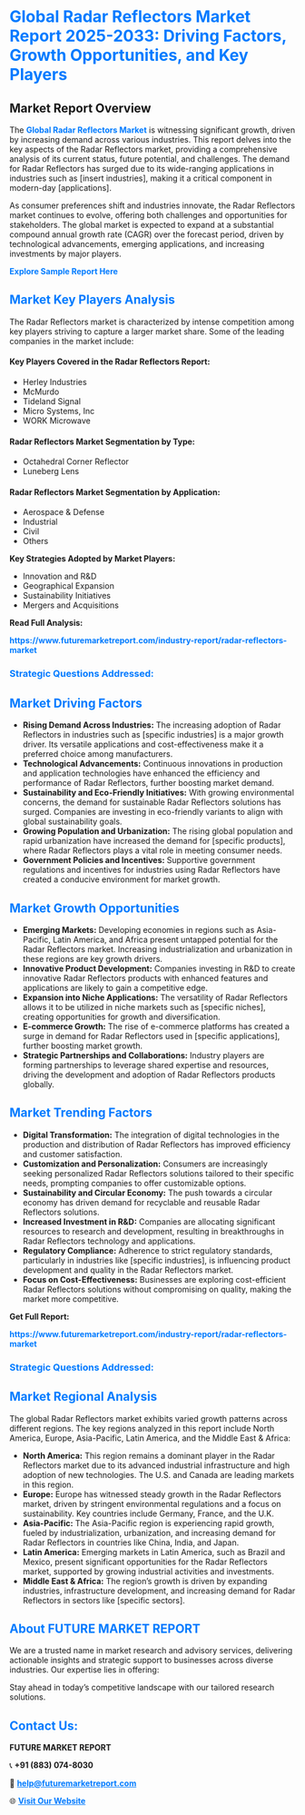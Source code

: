 <h1 style="color: #007BFF;">Global Radar Reflectors Market Report 2025-2033: Driving Factors, Growth Opportunities, and Key Players</h1>

<section id="overview">
<h2>Market Report Overview</h2>
<p>The <a href="https://www.futuremarketreport.com/industry-report/radar-reflectors-market" style="color: #007BFF; text-decoration: none;"><strong>Global Radar Reflectors Market</strong></a> is witnessing significant growth, driven by increasing demand across various industries. This report delves into the key aspects of the Radar Reflectors market, providing a comprehensive analysis of its current status, future potential, and challenges. The demand for Radar Reflectors has surged due to its wide-ranging applications in industries such as [insert industries], making it a critical component in modern-day [applications].</p>
<p>As consumer preferences shift and industries innovate, the Radar Reflectors market continues to evolve, offering both challenges and opportunities for stakeholders. The global market is expected to expand at a substantial compound annual growth rate (CAGR) over the forecast period, driven by technological advancements, emerging applications, and increasing investments by major players.</p>
</section>

<section id="overview">
<p><a href="https://www.futuremarketreport.com/request-sample/reportId=84342" style="color: #007BFF; text-decoration: none;"><strong>Explore Sample Report Here</strong></a></p>
</section>

<section id="key-players">
<h2 style="color: #007BFF;">Market Key Players Analysis</h2>
<p>The Radar Reflectors market is characterized by intense competition among key players striving to capture a larger market share. Some of the leading companies in the market include:</p>
<h4>Key Players Covered in the Radar Reflectors Report:</h4>
<ul><li>Herley Industries</li><li>McMurdo</li><li>Tideland Signal</li><li>Micro Systems, Inc</li><li>WORK Microwave</li></ul>
<h4>Radar Reflectors Market Segmentation by Type:</h4>
<ul><li>Octahedral Corner Reflector</li><li>Luneberg Lens</li></ul>

<h4>Radar Reflectors Market Segmentation by Application:</h4>
<ul><li>Aerospace &amp; Defense</li><li>Industrial</li><li>Civil</li><li>Others</li></ul>
<p><strong>Key Strategies Adopted by Market Players:</strong></p>
<ul>
<li>Innovation and R&D</li>
<li>Geographical Expansion</li>
<li>Sustainability Initiatives</li>
<li>Mergers and Acquisitions</li>
</ul>
</section>

<section>
<p><strong>Read Full Analysis: </strong></p><a href="https://www.futuremarketreport.com/industry-report/radar-reflectors-market" style="color: #007BFF; text-decoration: none;"><strong>https://www.futuremarketreport.com/industry-report/radar-reflectors-market</strong></a>
<h3 style="color: #007BFF;">Strategic Questions Addressed:</h3>
</section>

<section id="driving-factors">
<h2 style="color: #007BFF;">Market Driving Factors</h2>
<ul>
<li><strong>Rising Demand Across Industries:</strong> The increasing adoption of Radar Reflectors in industries such as [specific industries] is a major growth driver. Its versatile applications and cost-effectiveness make it a preferred choice among manufacturers.</li>
<li><strong>Technological Advancements:</strong> Continuous innovations in production and application technologies have enhanced the efficiency and performance of Radar Reflectors, further boosting market demand.</li>
<li><strong>Sustainability and Eco-Friendly Initiatives:</strong> With growing environmental concerns, the demand for sustainable Radar Reflectors solutions has surged. Companies are investing in eco-friendly variants to align with global sustainability goals.</li>
<li><strong>Growing Population and Urbanization:</strong> The rising global population and rapid urbanization have increased the demand for [specific products], where Radar Reflectors plays a vital role in meeting consumer needs.</li>
<li><strong>Government Policies and Incentives:</strong> Supportive government regulations and incentives for industries using Radar Reflectors have created a conducive environment for market growth.</li>
</ul>
</section>

<section id="growth-opportunities">
<h2 style="color: #007BFF;">Market Growth Opportunities</h2>
<ul>
<li><strong>Emerging Markets:</strong> Developing economies in regions such as Asia-Pacific, Latin America, and Africa present untapped potential for the Radar Reflectors market. Increasing industrialization and urbanization in these regions are key growth drivers.</li>
<li><strong>Innovative Product Development:</strong> Companies investing in R&D to create innovative Radar Reflectors products with enhanced features and applications are likely to gain a competitive edge.</li>
<li><strong>Expansion into Niche Applications:</strong> The versatility of Radar Reflectors allows it to be utilized in niche markets such as [specific niches], creating opportunities for growth and diversification.</li>
<li><strong>E-commerce Growth:</strong> The rise of e-commerce platforms has created a surge in demand for Radar Reflectors used in [specific applications], further boosting market growth.</li>
<li><strong>Strategic Partnerships and Collaborations:</strong> Industry players are forming partnerships to leverage shared expertise and resources, driving the development and adoption of Radar Reflectors products globally.</li>
</ul>
</section>

<section id="trending-factors">
<h2 style="color: #007BFF;">Market Trending Factors</h2>
<ul>
<li><strong>Digital Transformation:</strong> The integration of digital technologies in the production and distribution of Radar Reflectors has improved efficiency and customer satisfaction.</li>
<li><strong>Customization and Personalization:</strong> Consumers are increasingly seeking personalized Radar Reflectors solutions tailored to their specific needs, prompting companies to offer customizable options.</li>
<li><strong>Sustainability and Circular Economy:</strong> The push towards a circular economy has driven demand for recyclable and reusable Radar Reflectors solutions.</li>
<li><strong>Increased Investment in R&D:</strong> Companies are allocating significant resources to research and development, resulting in breakthroughs in Radar Reflectors technology and applications.</li>
<li><strong>Regulatory Compliance:</strong> Adherence to strict regulatory standards, particularly in industries like [specific industries], is influencing product development and quality in the Radar Reflectors market.</li>
<li><strong>Focus on Cost-Effectiveness:</strong> Businesses are exploring cost-efficient Radar Reflectors solutions without compromising on quality, making the market more competitive.</li>
</ul>
</section>

<section>
<p><strong>Get Full Report: </strong></p><a href="https://www.futuremarketreport.com/industry-report/radar-reflectors-market" style="color: #007BFF; text-decoration: none;"><strong>https://www.futuremarketreport.com/industry-report/radar-reflectors-market</strong></a>
<h3 style="color: #007BFF;">Strategic Questions Addressed:</h3>
</section>


<section id="regional-analysis">
<h2 style="color: #007BFF;">Market Regional Analysis</h2>
<p>The global Radar Reflectors market exhibits varied growth patterns across different regions. The key regions analyzed in this report include North America, Europe, Asia-Pacific, Latin America, and the Middle East & Africa:</p>
<ul>
<li><strong>North America:</strong> This region remains a dominant player in the Radar Reflectors market due to its advanced industrial infrastructure and high adoption of new technologies. The U.S. and Canada are leading markets in this region.</li>
<li><strong>Europe:</strong> Europe has witnessed steady growth in the Radar Reflectors market, driven by stringent environmental regulations and a focus on sustainability. Key countries include Germany, France, and the U.K.</li>
<li><strong>Asia-Pacific:</strong> The Asia-Pacific region is experiencing rapid growth, fueled by industrialization, urbanization, and increasing demand for Radar Reflectors in countries like China, India, and Japan.</li>
<li><strong>Latin America:</strong> Emerging markets in Latin America, such as Brazil and Mexico, present significant opportunities for the Radar Reflectors market, supported by growing industrial activities and investments.</li>
<li><strong>Middle East & Africa:</strong> The region’s growth is driven by expanding industries, infrastructure development, and increasing demand for Radar Reflectors in sectors like [specific sectors].</li>
</ul>
</section>

<footer>
<h2 style="color: #007BFF;">About FUTURE MARKET REPORT</h2>
<p>We are a trusted name in market research and advisory services, delivering actionable insights and strategic support to businesses across diverse industries. Our expertise lies in offering:</p>

<p>Stay ahead in today’s competitive landscape with our tailored research solutions.</p>

<h2 style="color: #007BFF;">Contact Us:</h2>
<p><strong>FUTURE MARKET REPORT</strong></p>
<p>📞 <strong>+91 (883) 074-8030</strong></p>
<p>📧 <strong><a href="mailto:help@futuremarketreport.com" style="color: #007BFF;">help@futuremarketreport.com</a></strong></p>
<p>🌐 <strong><a href="https://www.futuremarketreport.com/" style="color: #007BFF;">Visit Our Website</a></strong></p>
</footer>